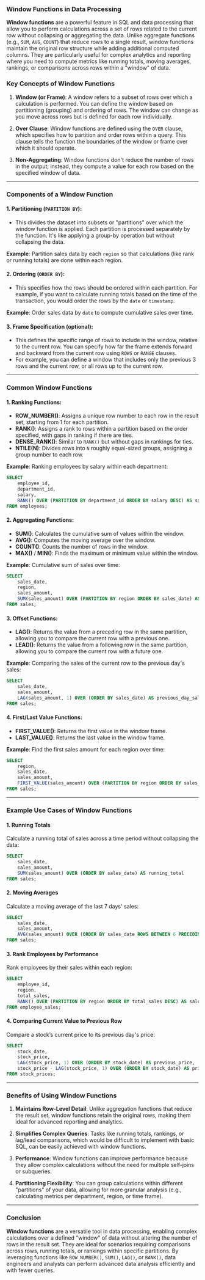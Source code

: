 ### Window Functions in Data Processing

**Window functions** are a powerful feature in SQL and data processing that allow you to perform calculations across a set of rows related to the current row without collapsing or aggregating the data. Unlike aggregate functions (e.g., `SUM`, `AVG`, `COUNT`) that reduce rows to a single result, window functions maintain the original row structure while adding additional computed columns. They are particularly useful for complex analytics and reporting where you need to compute metrics like running totals, moving averages, rankings, or comparisons across rows within a "window" of data.

### Key Concepts of Window Functions

1. **Window (or Frame)**: A window refers to a subset of rows over which a calculation is performed. You can define the window based on partitioning (grouping) and ordering of rows. The window can change as you move across rows but is defined for each row individually.

2. **Over Clause**: Window functions are defined using the `OVER` clause, which specifies how to partition and order rows within a query. This clause tells the function the boundaries of the window or frame over which it should operate.

3. **Non-Aggregating**: Window functions don't reduce the number of rows in the output; instead, they compute a value for each row based on the specified window of data.

---

### Components of a Window Function

#### 1. **Partitioning** (`PARTITION BY`):
   - This divides the dataset into subsets or "partitions" over which the window function is applied. Each partition is processed separately by the function. It's like applying a group-by operation but without collapsing the data.

   **Example**: Partition sales data by each `region` so that calculations (like rank or running totals) are done within each region.

#### 2. **Ordering** (`ORDER BY`):
   - This specifies how the rows should be ordered within each partition. For example, if you want to calculate running totals based on the time of the transaction, you would order the rows by the `date` or `timestamp`.

   **Example**: Order sales data by `date` to compute cumulative sales over time.

#### 3. **Frame Specification** (optional):
   - This defines the specific range of rows to include in the window, relative to the current row. You can specify how far the frame extends forward and backward from the current row using `ROWS` or `RANGE` clauses.
   - For example, you can define a window that includes only the previous 3 rows and the current row, or all rows up to the current row.

---

### Common Window Functions

#### 1. **Ranking Functions**:
   - **ROW_NUMBER()**: Assigns a unique row number to each row in the result set, starting from 1 for each partition.
   - **RANK()**: Assigns a rank to rows within a partition based on the order specified, with gaps in ranking if there are ties.
   - **DENSE_RANK()**: Similar to `RANK()` but without gaps in rankings for ties.
   - **NTILE(N)**: Divides rows into `N` roughly equal-sized groups, assigning a group number to each row.

   **Example**: Ranking employees by salary within each department:
   ```sql
   SELECT
       employee_id,
       department_id,
       salary,
       RANK() OVER (PARTITION BY department_id ORDER BY salary DESC) AS salary_rank
   FROM employees;
   ```

#### 2. **Aggregating Functions**:
   - **SUM()**: Calculates the cumulative sum of values within the window.
   - **AVG()**: Computes the moving average over the window.
   - **COUNT()**: Counts the number of rows in the window.
   - **MAX()** / **MIN()**: Finds the maximum or minimum value within the window.

   **Example**: Cumulative sum of sales over time:
   ```sql
   SELECT
       sales_date,
       region,
       sales_amount,
       SUM(sales_amount) OVER (PARTITION BY region ORDER BY sales_date) AS cumulative_sales
   FROM sales;
   ```

#### 3. **Offset Functions**:
   - **LAG()**: Returns the value from a preceding row in the same partition, allowing you to compare the current row with a previous one.
   - **LEAD()**: Returns the value from a following row in the same partition, allowing you to compare the current row with a future one.
   
   **Example**: Comparing the sales of the current row to the previous day's sales:
   ```sql
   SELECT
       sales_date,
       sales_amount,
       LAG(sales_amount, 1) OVER (ORDER BY sales_date) AS previous_day_sales
   FROM sales;
   ```

#### 4. **First/Last Value Functions**:
   - **FIRST_VALUE()**: Returns the first value in the window frame.
   - **LAST_VALUE()**: Returns the last value in the window frame.
   
   **Example**: Find the first sales amount for each region over time:
   ```sql
   SELECT
       region,
       sales_date,
       sales_amount,
       FIRST_VALUE(sales_amount) OVER (PARTITION BY region ORDER BY sales_date) AS first_sales_amount
   FROM sales;
   ```

---

### Example Use Cases of Window Functions

#### 1. **Running Totals**
   Calculate a running total of sales across a time period without collapsing the data:
   ```sql
   SELECT
       sales_date,
       sales_amount,
       SUM(sales_amount) OVER (ORDER BY sales_date) AS running_total
   FROM sales;
   ```

#### 2. **Moving Averages**
   Calculate a moving average of the last 7 days' sales:
   ```sql
   SELECT
       sales_date,
       sales_amount,
       AVG(sales_amount) OVER (ORDER BY sales_date ROWS BETWEEN 6 PRECEDING AND CURRENT ROW) AS moving_avg
   FROM sales;
   ```

#### 3. **Rank Employees by Performance**
   Rank employees by their sales within each region:
   ```sql
   SELECT
       employee_id,
       region,
       total_sales,
       RANK() OVER (PARTITION BY region ORDER BY total_sales DESC) AS sales_rank
   FROM employee_sales;
   ```

#### 4. **Comparing Current Value to Previous Row**
   Compare a stock’s current price to its previous day's price:
   ```sql
   SELECT
       stock_date,
       stock_price,
       LAG(stock_price, 1) OVER (ORDER BY stock_date) AS previous_price,
       stock_price - LAG(stock_price, 1) OVER (ORDER BY stock_date) AS price_change
   FROM stock_prices;
   ```

---

### Benefits of Using Window Functions

1. **Maintains Row-Level Detail**: Unlike aggregation functions that reduce the result set, window functions retain the original rows, making them ideal for advanced reporting and analytics.
   
2. **Simplifies Complex Queries**: Tasks like running totals, rankings, or lag/lead comparisons, which would be difficult to implement with basic SQL, can be easily achieved with window functions.
   
3. **Performance**: Window functions can improve performance because they allow complex calculations without the need for multiple self-joins or subqueries.

4. **Partitioning Flexibility**: You can group calculations within different "partitions" of your data, allowing for more granular analysis (e.g., calculating metrics per department, region, or time frame).

---

### Conclusion

**Window functions** are a versatile tool in data processing, enabling complex calculations over a defined "window" of data without altering the number of rows in the result set. They are ideal for scenarios requiring comparisons across rows, running totals, or rankings within specific partitions. By leveraging functions like `ROW_NUMBER()`, `SUM()`, `LAG()`, or `RANK()`, data engineers and analysts can perform advanced data analysis efficiently and with fewer queries.